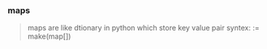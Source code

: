 ### maps
> maps are like dtionary in python which store key value pair
> syntex: <variable> := make(map[<type of key>]<type od value>)


